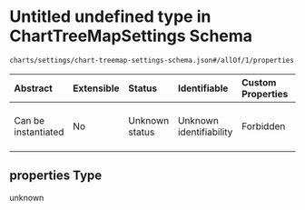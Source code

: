 # Untitled undefined type in ChartTreeMapSettings Schema

```txt
charts/settings/chart-treemap-settings-schema.json#/allOf/1/properties
```



| Abstract            | Extensible | Status         | Identifiable            | Custom Properties | Additional Properties | Access Restrictions | Defined In                                                                                                               |
| :------------------ | :--------- | :------------- | :---------------------- | :---------------- | :-------------------- | :------------------ | :----------------------------------------------------------------------------------------------------------------------- |
| Can be instantiated | No         | Unknown status | Unknown identifiability | Forbidden         | Allowed               | none                | [chart-treemap-settings-schema.json\*](../out/charts/settings/chart-treemap-settings-schema.json "open original schema") |

## properties Type

unknown
